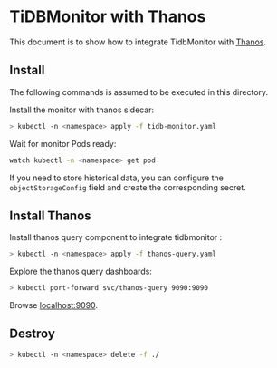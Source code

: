 # TiDBMonitor with Thanos

This document is to show how to integrate TidbMonitor with [Thanos](https://thanos.io/design.md/).


## Install

The following commands is assumed to be executed in this directory.

Install the monitor with thanos sidecar:

```bash
> kubectl -n <namespace> apply -f tidb-monitor.yaml
```

Wait for monitor Pods ready:

```bash
watch kubectl -n <namespace> get pod
```

If you need to store historical data, you can configure the `objectStorageConfig` field and create the corresponding secret.

## Install Thanos

Install thanos query component to integrate tidbmonitor :

```bash
> kubectl -n <namespace> apply -f thanos-query.yaml
```
Explore the thanos query dashboards:

```bash
> kubectl port-forward svc/thanos-query 9090:9090
```

Browse [localhost:9090](http://localhost:9090).

## Destroy

```bash
> kubectl -n <namespace> delete -f ./
```
